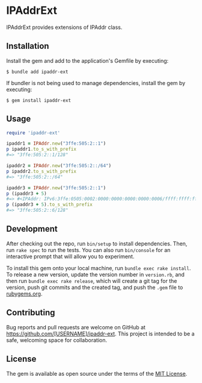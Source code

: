 # IPAddrExt

IPAddrExt provides extensions of IPAddr class.

## Installation

Install the gem and add to the application's Gemfile by executing:

    $ bundle add ipaddr-ext

If bundler is not being used to manage dependencies, install the gem by executing:

    $ gem install ipaddr-ext

## Usage

```ruby
require 'ipaddr-ext'

ipaddr1 = IPAddr.new("3ffe:505:2::1")
p ipaddr1.to_s_with_prefix
#=> "3ffe:505:2::1/128"

ipaddr2 = IPAddr.new("3ffe:505:2::/64")
p ipaddr2.to_s_with_prefix
#=> "3ffe:505:2::/64"

ipaddr3 = IPAddr.new("3ffe:505:2::1")
p (ipaddr3 + 5)
#=> #<IPAddr: IPv6:3ffe:0505:0002:0000:0000:0000:0000:0006/ffff:ffff:ffff:ffff:ffff:ffff:ffff:ffff>
p (ipaddr3 + 5).to_s_with_prefix
#=> "3ffe:505:2::6/128"
```

## Development

After checking out the repo, run `bin/setup` to install dependencies. Then, run `rake spec` to run the tests. You can also run `bin/console` for an interactive prompt that will allow you to experiment.

To install this gem onto your local machine, run `bundle exec rake install`. To release a new version, update the version number in `version.rb`, and then run `bundle exec rake release`, which will create a git tag for the version, push git commits and the created tag, and push the `.gem` file to [rubygems.org](https://rubygems.org).

## Contributing

Bug reports and pull requests are welcome on GitHub at https://github.com/[USERNAME]/ipaddr-ext. This project is intended to be a safe, welcoming space for collaboration.

## License

The gem is available as open source under the terms of the [MIT License](https://opensource.org/licenses/MIT).
